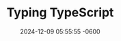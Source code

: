 ---
layout: idea
title: "Typing TypeScript"
date: 2024-12-09 05:55:55 -0600
description: "Compare two texts and see the differences at various levels."
image: /assets/images/ideas/2024-12-09-text-diff.png
order: 6
status: launched
tech_stack:
  - TypeScript
  - React
  - Node.js
  - Express
created_at: 2024-12-09
updated_at: 2024-12-09
categories: [Web Development, Events]
tags: [ai, events, recommendations, feedback]
features:
  - Built with Angular
  - OpenAI integration
  - Modern chat interface
live-demo: https://textdiffs.netlify.app/
---